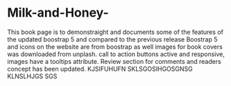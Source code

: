 # Milk-and-Honey-
This book page is to demonstraight and documents some of the features of the updated boostrap 5 and compared to the previous release 
Boostrap 5 and icons on the website are from boostrap as well
images for book covers was downloaded from unplash. 
call to action buttons active and responsive, images have a tooltips attribute. 
Review section for comments and readers concept has been updated. KJSIFUHUFN 
SKLSGOSIHGOSGNSG
KLNSLHJGS SGS

